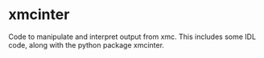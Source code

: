 # xmcinter
Code to manipulate and interpret output from xmc.  This includes some IDL code, along with the python package xmcinter.
